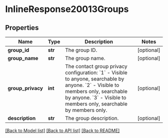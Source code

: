 # InlineResponse20013Groups

## Properties
Name | Type | Description | Notes
------------ | ------------- | ------------- | -------------
**group_id** | **str** | The group ID. | [optional] 
**group_name** | **str** | The group name. | [optional] 
**group_privacy** | **int** | The contact group privacy configuration:    &#x60;1&#x60; - Visible to anyone, searchable by anyone.    &#x60;2&#x60; - Visible to members only, searchable by anyone.    &#x60;3&#x60; - Visible to members only, searchable by members only. | [optional] 
**description** | **str** | The group description. | [optional] 

[[Back to Model list]](../README.md#documentation-for-models) [[Back to API list]](../README.md#documentation-for-api-endpoints) [[Back to README]](../README.md)

